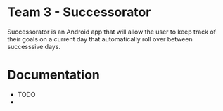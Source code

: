 # Team 3 - Successorator 

Successorator is an Android app that will allow the user to keep track of their goals on a current day that automatically roll over between successsive days.

# Documentation
- TODO
- 
